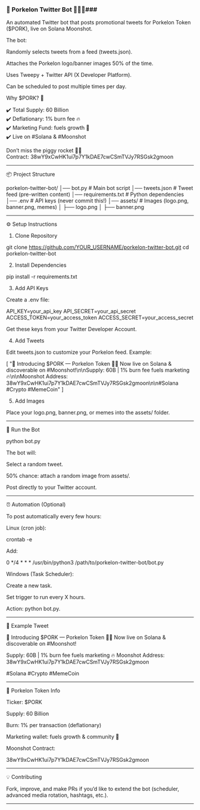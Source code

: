 ### 🐖 Porkelon Twitter Bot 🚀🚀🚀###

An automated Twitter bot that posts promotional tweets for Porkelon Token ($PORK), live on Solana Moonshot.

The bot:

Randomly selects tweets from a feed (tweets.json).

Attaches the Porkelon logo/banner images 50% of the time.

Uses Tweepy + Twitter API (X Developer Platform).

Can be scheduled to post multiple times per day.

Why $PORK? 🐖

✔️ Total Supply: 60 Billion  
✔️ Deflationary: 1% burn fee 🔥  
✔️ Marketing Fund: fuels growth 🚀  
✔️ Live on #Solana & #Moonshot  

Don’t miss the piggy rocket 🐷🚀  
Contract: 38wY9xCwHK1ui7p7Y1kDAE7cwCSmTVJy7RSGsk2gmoon

---

📦 Project Structure

porkelon-twitter-bot/
│── bot.py              # Main bot script
│── tweets.json         # Tweet feed (pre-written content)
│── requirements.txt    # Python dependencies
│── .env                # API keys (never commit this!)
│── assets/             # Images (logo.png, banner.png, memes)
│    ├── logo.png
│    ├── banner.png


---

⚙️ Setup Instructions

1. Clone Repository

git clone https://github.com/YOUR_USERNAME/porkelon-twitter-bot.git
cd porkelon-twitter-bot

2. Install Dependencies

pip install -r requirements.txt

3. Add API Keys

Create a .env file:

API_KEY=your_api_key
API_SECRET=your_api_secret
ACCESS_TOKEN=your_access_token
ACCESS_SECRET=your_access_secret

Get these keys from your Twitter Developer Account.

4. Add Tweets

Edit tweets.json to customize your Porkelon feed. Example:

[
  "🚀 Introducing $PORK — Porkelon Token 🐖💫 Now live on Solana & discoverable on #Moonshot!\n\nSupply: 60B | 1% burn fee fuels marketing 🔥\n\nMoonshot Address: 38wY9xCwHK1ui7p7Y1kDAE7cwCSmTVJy7RSGsk2gmoon\n\n#Solana #Crypto #MemeCoin"
]

5. Add Images

Place your logo.png, banner.png, or memes into the assets/ folder.


---

🚀 Run the Bot

python bot.py

The bot will:

Select a random tweet.

50% chance: attach a random image from assets/.

Post directly to your Twitter account.



---

⏰ Automation (Optional)

To post automatically every few hours:

Linux (cron job):

crontab -e

Add:

0 */4 * * * /usr/bin/python3 /path/to/porkelon-twitter-bot/bot.py

Windows (Task Scheduler):

Create a new task.

Set trigger to run every X hours.

Action: python bot.py.



---

📢 Example Tweet

🚀 Introducing $PORK — Porkelon Token 🐖💫
Now live on Solana & discoverable on #Moonshot!

Supply: 60B | 1% burn fee fuels marketing 🔥
Moonshot Address: 38wY9xCwHK1ui7p7Y1kDAE7cwCSmTVJy7RSGsk2gmoon

#Solana #Crypto #MemeCoin


---

🐷 Porkelon Token Info

Ticker: $PORK

Supply: 60 Billion

Burn: 1% per transaction (deflationary)

Marketing wallet: fuels growth & community 🚀

Moonshot Contract:

38wY9xCwHK1ui7p7Y1kDAE7cwCSmTVJy7RSGsk2gmoon



---

💡 Contributing

Fork, improve, and make PRs if you’d like to extend the bot (scheduler, advanced media rotation, hashtags, etc.).


---


